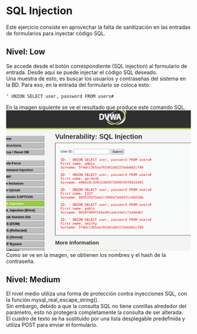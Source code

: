 # SQL Injection
Este ejercicio consiste en aprovechar la falta de sanitización en las entradas de formularios para inyectar
código SQL.
## Nivel: Low
Se accede desde el botón correspondiente (SQL injection) al formulario de entrada. Desde aquí se puede injectar el código
SQL deseado. \
Una muestra de esto, es buscar los usuarios y contraseñas del sistema en la BD. Para eso, en la entrada del formulario se coloca esto:
```
‘ UNION SELECT user, password FROM users#
```
En la imagen siguiente se ve el resultado que produce este comando SQL. \
![Resulado SQL injection](https://github.com/PPS11148274/apache_hardening/blob/main/DVWA/sql_injection/asset/resultado_SQL_injection.png) \
Como se ve en la imagen, se obtienen los nombres y el hash de la contraseña.
## Nivel: Medium
El nivel medio utiliza una forma de protección contra inyecciones SQL, con la función mysql_real_escape_string(). \
Sin embargo, debido a que la consulta SQL no tiene comillas alrededor del parámetro, esto no protegerá completamente la consulta de ser alterada. \
El cuadro de texto se ha sustituido por una lista desplegable predefinida y utiliza POST para enviar el formulario.
